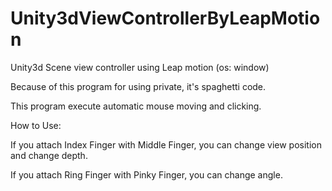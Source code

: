 # Unity3dViewControllerByLeapMotion
Unity3d Scene view controller using Leap motion (os: window)


Because of this program for using private, it's spaghetti code.

This program execute automatic mouse moving and clicking.



How to Use:

  If you attach Index Finger with Middle Finger, you can change view position and change depth.
  
  If you attach Ring Finger with Pinky Finger, you can change angle.
  

